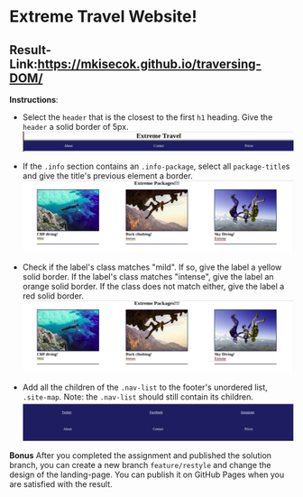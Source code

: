 # Extreme Travel Website!
## Result-Link:https://mkisecok.github.io/traversing-DOM/

**Instructions**:
* Select the `header` that is the closest to the first `h1` heading. Give the `header` a solid border of 5px. ![alt text](images/header.png "Header")

* If the `.info` section contains an `.info-package`, select all `package-title`s and give the title's previous element a border. ![alt text](images/packages.png "Packages")

* Check if the label's class matches "mild". If so, give the label a yellow solid border. If the label's class matches "intense", give the label an orange solid border. If the class does not match either, give the label a red solid border. ![alt text](images/packages.png "Packages")

* Add all the children of the `.nav-list` to the footer's unordered list, `.site-map`. Note: the `.nav-list` should still contain its children. ![alt text](images/footer.png "Footer")

**Bonus**
After you completed the assignment and published the solution branch, you can create a new branch `feature/restyle` and change the design of the landing-page. You can publish it on GitHub Pages when you are satisfied with the result.


